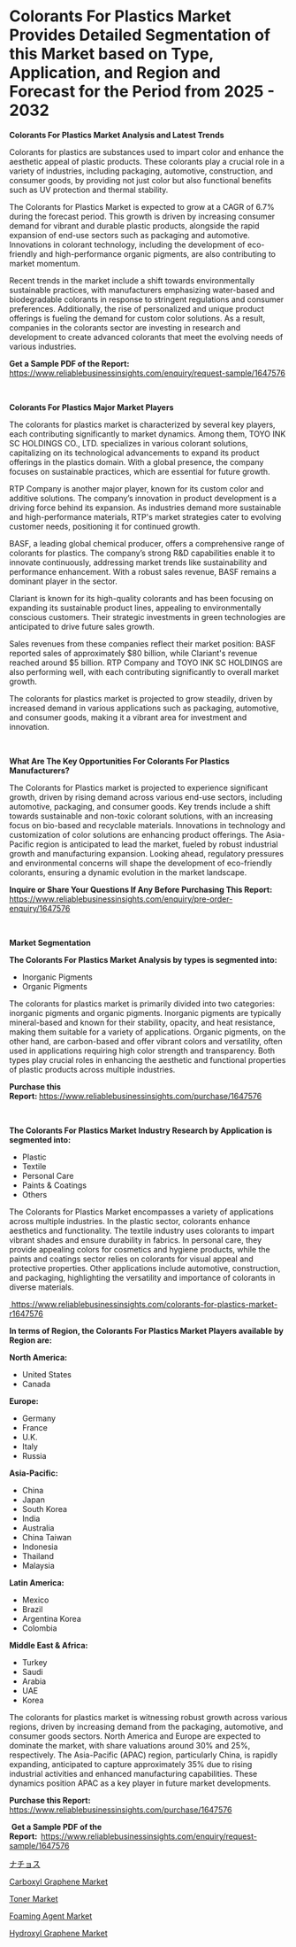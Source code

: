<p><h1>Colorants For Plastics Market Provides Detailed Segmentation of this Market based on Type, Application, and Region and Forecast for the Period from 2025 - 2032</h1></p><p><strong>Colorants For Plastics Market Analysis and Latest Trends</strong></p>
<p><p>Colorants for plastics are substances used to impart color and enhance the aesthetic appeal of plastic products. These colorants play a crucial role in a variety of industries, including packaging, automotive, construction, and consumer goods, by providing not just color but also functional benefits such as UV protection and thermal stability.</p><p>The Colorants for Plastics Market is expected to grow at a CAGR of 6.7% during the forecast period. This growth is driven by increasing consumer demand for vibrant and durable plastic products, alongside the rapid expansion of end-use sectors such as packaging and automotive. Innovations in colorant technology, including the development of eco-friendly and high-performance organic pigments, are also contributing to market momentum.</p><p>Recent trends in the market include a shift towards environmentally sustainable practices, with manufacturers emphasizing water-based and biodegradable colorants in response to stringent regulations and consumer preferences. Additionally, the rise of personalized and unique product offerings is fueling the demand for custom color solutions. As a result, companies in the colorants sector are investing in research and development to create advanced colorants that meet the evolving needs of various industries.</p></p>
<p><strong>Get a Sample PDF of the Report:&nbsp;</strong> <a href="https://www.reliablebusinessinsights.com/enquiry/request-sample/1647576?utm_campaign=39&utm_medium=2&utm_source=Github&utm_content=ia&utm_term=02042025&utm_id=colorants-for-plastics">https://www.reliablebusinessinsights.com/enquiry/request-sample/1647576</a></p>
<p>&nbsp;</p>
<p><strong>Colorants For Plastics Major Market Players</strong></p>
<p><p>The colorants for plastics market is characterized by several key players, each contributing significantly to market dynamics. Among them, TOYO INK SC HOLDINGS CO., LTD. specializes in various colorant solutions, capitalizing on its technological advancements to expand its product offerings in the plastics domain. With a global presence, the company focuses on sustainable practices, which are essential for future growth.</p><p>RTP Company is another major player, known for its custom color and additive solutions. The company’s innovation in product development is a driving force behind its expansion. As industries demand more sustainable and high-performance materials, RTP's market strategies cater to evolving customer needs, positioning it for continued growth.</p><p>BASF, a leading global chemical producer, offers a comprehensive range of colorants for plastics. The company’s strong R&D capabilities enable it to innovate continuously, addressing market trends like sustainability and performance enhancement. With a robust sales revenue, BASF remains a dominant player in the sector.</p><p>Clariant is known for its high-quality colorants and has been focusing on expanding its sustainable product lines, appealing to environmentally conscious customers. Their strategic investments in green technologies are anticipated to drive future sales growth.</p><p>Sales revenues from these companies reflect their market position: BASF reported sales of approximately $80 billion, while Clariant's revenue reached around $5 billion. RTP Company and TOYO INK SC HOLDINGS are also performing well, with each contributing significantly to overall market growth.</p><p>The colorants for plastics market is projected to grow steadily, driven by increased demand in various applications such as packaging, automotive, and consumer goods, making it a vibrant area for investment and innovation.</p></p>
<p>&nbsp;</p>
<p><strong>What Are The Key Opportunities For Colorants For Plastics Manufacturers?</strong></p>
<p><p>The Colorants for Plastics market is projected to experience significant growth, driven by rising demand across various end-use sectors, including automotive, packaging, and consumer goods. Key trends include a shift towards sustainable and non-toxic colorant solutions, with an increasing focus on bio-based and recyclable materials. Innovations in technology and customization of color solutions are enhancing product offerings. The Asia-Pacific region is anticipated to lead the market, fueled by robust industrial growth and manufacturing expansion. Looking ahead, regulatory pressures and environmental concerns will shape the development of eco-friendly colorants, ensuring a dynamic evolution in the market landscape.</p></p>
<p><strong>Inquire or Share Your Questions If Any Before Purchasing This Report:</strong> <a href="https://www.reliablebusinessinsights.com/enquiry/pre-order-enquiry/1647576?utm_campaign=39&utm_medium=2&utm_source=Github&utm_content=ia&utm_term=02042025&utm_id=colorants-for-plastics">https://www.reliablebusinessinsights.com/enquiry/pre-order-enquiry/1647576</a></p>
<p>&nbsp;</p>
<p><strong>Market Segmentation</strong></p>
<p><strong>The Colorants For Plastics Market Analysis by types is segmented into:</strong></p>
<p><ul><li>Inorganic Pigments</li><li>Organic Pigments</li></ul></p>
<p><p>The colorants for plastics market is primarily divided into two categories: inorganic pigments and organic pigments. Inorganic pigments are typically mineral-based and known for their stability, opacity, and heat resistance, making them suitable for a variety of applications. Organic pigments, on the other hand, are carbon-based and offer vibrant colors and versatility, often used in applications requiring high color strength and transparency. Both types play crucial roles in enhancing the aesthetic and functional properties of plastic products across multiple industries.</p></p>
<p><strong>Purchase this Report:&nbsp;</strong><a href="https://www.reliablebusinessinsights.com/purchase/1647576?utm_campaign=39&utm_medium=2&utm_source=Github&utm_content=ia&utm_term=02042025&utm_id=colorants-for-plastics">https://www.reliablebusinessinsights.com/purchase/1647576</a></p>
<p>&nbsp;</p>
<p><strong>The Colorants For Plastics Market Industry Research by Application is segmented into:</strong></p>
<p><ul><li>Plastic</li><li>Textile</li><li>Personal Care</li><li>Paints & Coatings</li><li>Others</li></ul></p>
<p><p>The Colorants for Plastics Market encompasses a variety of applications across multiple industries. In the plastic sector, colorants enhance aesthetics and functionality. The textile industry uses colorants to impart vibrant shades and ensure durability in fabrics. In personal care, they provide appealing colors for cosmetics and hygiene products, while the paints and coatings sector relies on colorants for visual appeal and protective properties. Other applications include automotive, construction, and packaging, highlighting the versatility and importance of colorants in diverse materials.</p></p>
<p><a href="https://www.reliablebusinessinsights.com/colorants-for-plastics-market-r1647576?utm_campaign=39&utm_medium=2&utm_source=Github&utm_content=ia&utm_term=02042025&utm_id=colorants-for-plastics">&nbsp;https://www.reliablebusinessinsights.com/colorants-for-plastics-market-r1647576</a></p>
<p><strong>In terms of Region, the Colorants For Plastics Market Players available by Region are:</strong></p>
<p>
    <p> <strong> North America: </strong>
        <ul>
            <li>United States</li>
            <li>Canada</li>
        </ul>
        </p> 
    <p> <strong> Europe: </strong>
        <ul>
            <li>Germany</li>
            <li>France</li>
            <li>U.K.</li>
            <li>Italy</li>
            <li>Russia</li>
        </ul>
        </p> 
    <p> <strong> Asia-Pacific: </strong>
        <ul>
            <li>China</li>
            <li>Japan</li>
            <li>South Korea</li>
            <li>India</li>
            <li>Australia</li>
            <li>China Taiwan</li>
            <li>Indonesia</li>
            <li>Thailand</li>
            <li>Malaysia</li>
        </ul>
        </p> 
    <p> <strong> Latin America: </strong>
        <ul>
            <li>Mexico</li>
            <li>Brazil</li>
            <li>Argentina Korea</li>
            <li>Colombia</li>
        </ul>
        </p> 
    <p> <strong> Middle East & Africa: </strong>
        <ul>
            <li>Turkey</li>
            <li>Saudi</li>
            <li>Arabia</li>
            <li>UAE</li>
            <li>Korea</li>
        </ul>
    </p>
    </p>
<p><p>The colorants for plastics market is witnessing robust growth across various regions, driven by increasing demand from the packaging, automotive, and consumer goods sectors. North America and Europe are expected to dominate the market, with share valuations around 30% and 25%, respectively. The Asia-Pacific (APAC) region, particularly China, is rapidly expanding, anticipated to capture approximately 35% due to rising industrial activities and enhanced manufacturing capabilities. These dynamics position APAC as a key player in future market developments.</p></p>
<p><strong>Purchase this Report: </strong><a href="https://www.reliablebusinessinsights.com/purchase/1647576?utm_campaign=39&utm_medium=2&utm_source=Github&utm_content=ia&utm_term=02042025&utm_id=colorants-for-plastics">https://www.reliablebusinessinsights.com/purchase/1647576</a></p>
<p>&nbsp;<strong>Get a Sample PDF of the Report:&nbsp;&nbsp;</strong><a href="https://www.reliablebusinessinsights.com/enquiry/request-sample/1647576?utm_campaign=39&utm_medium=2&utm_source=Github&utm_content=ia&utm_term=02042025&utm_id=colorants-for-plastics">https://www.reliablebusinessinsights.com/enquiry/request-sample/1647576</a></p>
<p><strong></strong></p>
<p><p><a href="https://github.com/mohamedbakry57/Market-Research-Report-List-7/blob/main/656594451320.md?utm_campaign=39&utm_medium=2&utm_source=Github&utm_content=ia&utm_term=02042025&utm_id=colorants-for-plastics">ナチョス</a></p><p><a href="https://github.com/widlerumland/Market-Research-Report-List-1/blob/main/carboxyl-graphene-market.md?utm_campaign=39&utm_medium=2&utm_source=Github&utm_content=ia&utm_term=02042025&utm_id=colorants-for-plastics">Carboxyl Graphene Market</a></p><p><a href="https://github.com/akitamegge65/Market-Research-Report-List-1/blob/main/toner-market.md?utm_campaign=39&utm_medium=2&utm_source=Github&utm_content=ia&utm_term=02042025&utm_id=colorants-for-plastics">Toner Market</a></p><p><a href="https://github.com/gummaarmel83/Market-Research-Report-List-1/blob/main/foaming-agent-market.md?utm_campaign=39&utm_medium=2&utm_source=Github&utm_content=ia&utm_term=02042025&utm_id=colorants-for-plastics">Foaming Agent Market</a></p><p><a href="https://github.com/uldularido/Market-Research-Report-List-1/blob/main/hydroxyl-graphene-market.md?utm_campaign=39&utm_medium=2&utm_source=Github&utm_content=ia&utm_term=02042025&utm_id=colorants-for-plastics">Hydroxyl Graphene Market</a></p></p>
